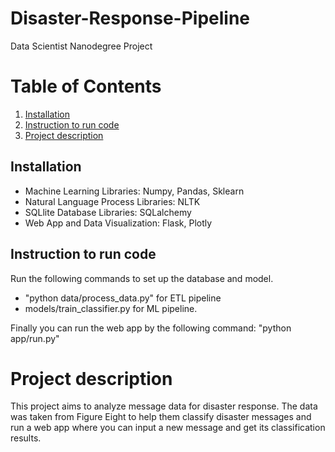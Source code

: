 # Disaster-Response-Pipeline

Data Scientist Nanodegree Project

# Table of Contents

1. [Installation](#Installation)
2. [Instruction to run code](#Instruction-to-run-code)
3. [Project description](#Project-description)




## Installation
- Machine Learning Libraries: Numpy, Pandas, Sklearn
- Natural Language Process Libraries: NLTK
- SQLlite Database Libraries: SQLalchemy
- Web App and Data Visualization: Flask, Plotly

## Instruction to run code

 Run the following commands to set up the  database and model.
- "python data/process_data.py" for ETL pipeline
- models/train_classifier.py for ML pipeline.

Finally you can run the web app by the following command: "python app/run.py"


# Project description 

This project aims to analyze message data for disaster response. The data was taken from Figure Eight to help them classify disaster messages and run a web app where you can input a new message and get its classification results.


